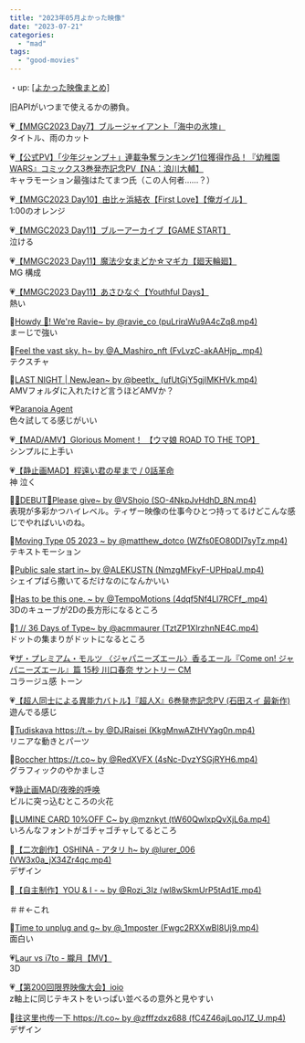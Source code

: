 ```yaml
---
title: "2023年05月よかった映像"
date: "2023-07-21"
categories: 
  - "mad"
tags: 
  - "good-movies"
---
```


<!--more-->

・up: [\[よかった映像まとめ\]](https://www.alinco.shop/mad/good-movies/)

旧APIがいつまで使えるかの勝負。

💗[【MMGC2023 Day7】ブルージャイアント「海中の氷塊」](https://youtu.be/W5AA6QZzfDk)  
タイトル、雨のカット

💗[【公式PV】「少年ジャンプ＋」連載争奪ランキング1位獲得作品！『幼稚園WARS』コミックス3巻発売記念PV【NA：浪川大輔】](https://youtu.be/8lN4BOgo1_E)  
キャラモーション最強はたてまつ氏（この人何者……？）

💗[【MMGC2023 Day10】由比ヶ浜結衣【First Love】【俺ガイル】](https://youtu.be/F67rDMT63yg)  
1:00のオレンジ

💗[【MMGC2023 Day11】ブルーアーカイブ【GAME START】](https://youtu.be/dnB7y7picdk)  
泣ける

💗[【MMGC2023 Day11】魔法少女まどか☆マギカ【廻天輪廻】](https://youtu.be/06gfnT0mOSk)  
MG 構成

💗[【MMGC2023 Day11】あさひなぐ【Youthful Days】](https://youtu.be/0IixpTbyhVw)  
熱い

💙[Howdy 🤠! We're Ravie~ by @ravie\_co (puLriraWu9A4cZq8.mp4)](https://twitter.com/ravie_co/status/1653015694579990529?s=20)  
まーじで強い

💙[Feel the vast sky. h~ by @A\_Mashiro_nft (FvLvzC-akAAHjp_.mp4)](https://twitter.com/A_Mashiro_nft/status/1653648617666908160?s=20)  
テクスチャ

💙[LAST NIGHT | NewJean~ by @beetlx\_ (ufUtGjY5gjlMKHVk.mp4)](https://twitter.com/beetlx_/status/1652749661864869889?s=20)  
AMVフォルダに入れたけど言うほどAMVか？

💗[Paranoia Agent](https://youtu.be/W64Zxx8FNXQ)  
色々試してる感じがいい

💗[【MAD/AMV】Glorious Moment！ 【ウマ娘 ROAD TO THE TOP】](https://youtu.be/WoqtCJSgpjI)  
シンプルに上手い

💗[【静止画MAD】程遠い君の星まで / 0話革命](https://youtu.be/pgbSqhzeofs)  
神 泣く

💙[🎉DEBUT🎉Please give~ by @VShojo (SO-4NkpJvHdhD\_8N.mp4)](https://twitter.com/VShojo/status/1657598923261857793?s=20)  
表現が多彩かつハイレベル。ティザー映像の仕事今ひとつ持ってるけどこんな感じでやればいいのね。

💙[Moving Type 05 2023 ~ by @matthew\_dotco (WZfs0EO80DI7syTz.mp4)](https://twitter.com/matthew_dotco/status/1656844969997651969?s=20)  
テキストモーション

💙[Public sale start in~ by @ALEKUSTN (NmzgMFkyF-UPHpaU.mp4)](https://twitter.com/ALEKUSTN/status/1656719427742597128?s=20)  
シェイプばら撒いてるだけなのになんかいい

💙[Has to be this one. ~ by @TempoMotions (4dqf5Nf4LI7RCFf\_.mp4)](https://twitter.com/TempoMotions/status/1656686110855118848?s=20)  
3Dのキューブが2Dの長方形になるところ

💙[1 // 36 Days of Type~ by @acmmaurer (TztZP1XlrzhnNE4C.mp4)](https://twitter.com/acmmaurer/status/1655954563420102657?s=20)  
ドットの集まりがドットになるところ

💗[ザ・プレミアム・モルツ 〈ジャパニーズエール〉香るエール『Come on! ジャパニーズエール』篇 15秒 川口春奈 サントリー CM](https://youtu.be/q-Rkn3kyDMo)  
コラージュ感 トーン

💗[【超人同士による異能力バトル】『超人X』6巻発売記念PV (石田スイ 最新作)](https://youtu.be/ckHK-3Ei8y8)  
遊んでる感じ

💙[Tudiskava https://t.~ by @DJRaisei (KkgMnwAZtHVYag0n.mp4)](https://twitter.com/DJRaisei/status/1659612451602845698?s=20)  
リニアな動きとパーツ

💙[Boccher https://t.co~ by @RedXVFX (4sNc-DvzYSGjRYH6.mp4)](https://twitter.com/RedXVFX/status/1658133467467509760?s=20)  
グラフィックのやかましさ

💗[静止画MAD/夜晚的呼唤](https://youtu.be/ysjUFYHbO7I)  
ビルに突っ込むところの火花

💙[LUMINE CARD 10%OFF C~ by @mznkyt (tW60QwIxpQvXjL6a.mp4)](https://twitter.com/mznkyt/status/1661347565357662208?s=20)  
いろんなフォントがゴチャゴチャしてるところ

💙[【二次創作】OSHINA - アタリ h~ by @lurer\_006 (VW3x0a\_jX34Zr4qc.mp4)](https://twitter.com/lurer_006/status/1660351065903222784?s=20)  
デザイン

💙[【自主制作】YOU & I - ~ by @Rozi\_3Iz (wl8wSkmUrP5tAd1E.mp4)](https://twitter.com/Rozi_3Iz/status/1660574775549530118?s=20)

＃＃←これ

💙[Time to unplug and g~ by @\_1mposter (Fwgc2RXXwBI8Uj9.mp4)](https://twitter.com/_1mposter/status/1659608429386760192?s=20)  
面白い

💗[Laur vs i7to - 朧月【MV】](https://youtu.be/-14cSTrv6gQ)  
3D

💗[【第200回限界映像大会】ioio](https://youtu.be/EJh5qTYYvis)  
z軸上に同じテキストをいっぱい並べるの意外と見やすい

💙[往这里也传一下 https://t.co~ by @zfffzdxz688 (fC4Z46ajLqoJ1Z\_U.mp4)](https://twitter.com/zfffzdxz688/status/1625506132365316096?s=20)  
デザイン
